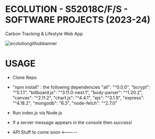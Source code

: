 # ECOLUTION - S52018C/F/S - SOFTWARE PROJECTS (2023-24)
Carbon Tracking &amp; Lifestyle Web App 

![ecolutiongithubbanner](https://github.com/Ctrl-Alt-Defeat-24/ECOLUTION/assets/23298834/726297cf-2898-48bf-9047-01c53e8901e6)

# USAGE
 - Clone Repo
 - "npm install" : the following dependencies
    "all": "^0.0.0",
    "bcrypt": "^5.1.1",
    "billboard.js": "^3.11.0-next.1",
    "body-parser": "^1.20.2",
    "canvas": "^2.11.2",
    "chart.js": "^4.4.1",
    "ejs": "^3.1.9",
    "express": "^4.18.2",
    "mongodb": "6.3",
    "node-fetch": "^2.7.0"
 - Run index.js via Node.js
 - If a server message appears in the console then success!
 
 - API Stuff to come soon <-----
